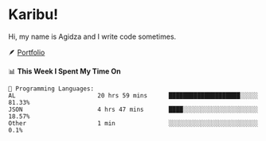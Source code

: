 # Karibu!
Hi, my name is Agidza and I write code sometimes.

🪶 [Portfolio](https://lynnagidza.github.io/)

<!--START_SECTION:waka-->
📊 **This Week I Spent My Time On** 

```text
💬 Programming Languages: 
AL                       20 hrs 59 mins      ████████████████████░░░░░   81.33% 
JSON                     4 hrs 47 mins       ████░░░░░░░░░░░░░░░░░░░░░   18.57% 
Other                    1 min               ░░░░░░░░░░░░░░░░░░░░░░░░░   0.1%

```


<!--END_SECTION:waka-->
